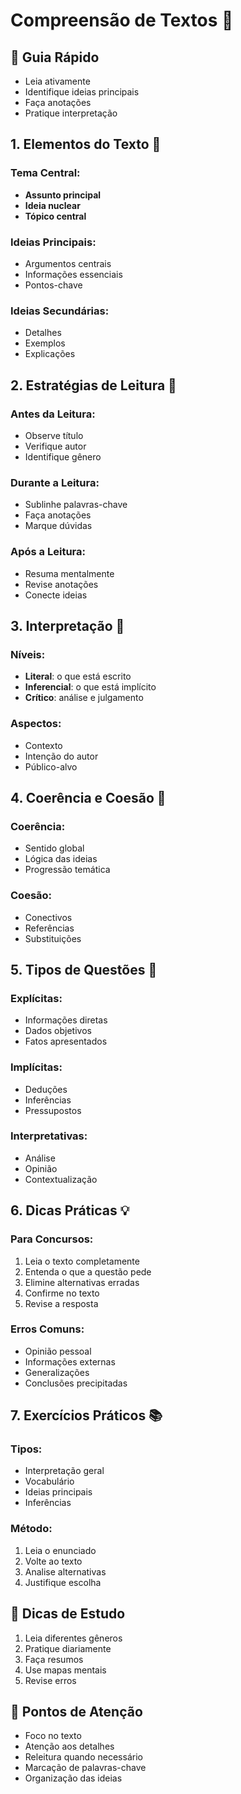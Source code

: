 # Compreensão de Textos 📖

## 🎯 Guia Rápido
- Leia ativamente
- Identifique ideias principais
- Faça anotações
- Pratique interpretação

## 1. Elementos do Texto 📑
### Tema Central:
- **Assunto principal**
- **Ideia nuclear**
- **Tópico central**

### Ideias Principais:
- Argumentos centrais
- Informações essenciais
- Pontos-chave

### Ideias Secundárias:
- Detalhes
- Exemplos
- Explicações

## 2. Estratégias de Leitura 👀
### Antes da Leitura:
- Observe título
- Verifique autor
- Identifique gênero

### Durante a Leitura:
- Sublinhe palavras-chave
- Faça anotações
- Marque dúvidas

### Após a Leitura:
- Resuma mentalmente
- Revise anotações
- Conecte ideias

## 3. Interpretação 🧠
### Níveis:
- **Literal**: o que está escrito
- **Inferencial**: o que está implícito
- **Crítico**: análise e julgamento

### Aspectos:
- Contexto
- Intenção do autor
- Público-alvo

## 4. Coerência e Coesão 🔄
### Coerência:
- Sentido global
- Lógica das ideias
- Progressão temática

### Coesão:
- Conectivos
- Referências
- Substituições

## 5. Tipos de Questões 📝
### Explícitas:
- Informações diretas
- Dados objetivos
- Fatos apresentados

### Implícitas:
- Deduções
- Inferências
- Pressupostos

### Interpretativas:
- Análise
- Opinião
- Contextualização

## 6. Dicas Práticas 💡
### Para Concursos:
1. Leia o texto completamente
2. Entenda o que a questão pede
3. Elimine alternativas erradas
4. Confirme no texto
5. Revise a resposta

### Erros Comuns:
- Opinião pessoal
- Informações externas
- Generalizações
- Conclusões precipitadas

## 7. Exercícios Práticos 📚
### Tipos:
- Interpretação geral
- Vocabulário
- Ideias principais
- Inferências

### Método:
1. Leia o enunciado
2. Volte ao texto
3. Analise alternativas
4. Justifique escolha

## 📌 Dicas de Estudo
1. Leia diferentes gêneros
2. Pratique diariamente
3. Faça resumos
4. Use mapas mentais
5. Revise erros

## 🎯 Pontos de Atenção
- Foco no texto
- Atenção aos detalhes
- Releitura quando necessário
- Marcação de palavras-chave
- Organização das ideias 